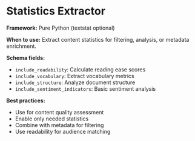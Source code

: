 # Statistics Extractor

**Framework:** Pure Python (textstat optional)

**When to use:** Extract content statistics for filtering, analysis, or metadata enrichment.

**Schema fields:**
- `include_readability`: Calculate reading ease scores
- `include_vocabulary`: Extract vocabulary metrics
- `include_structure`: Analyze document structure
- `include_sentiment_indicators`: Basic sentiment analysis

**Best practices:**
- Use for content quality assessment
- Enable only needed statistics
- Combine with metadata for filtering
- Use readability for audience matching